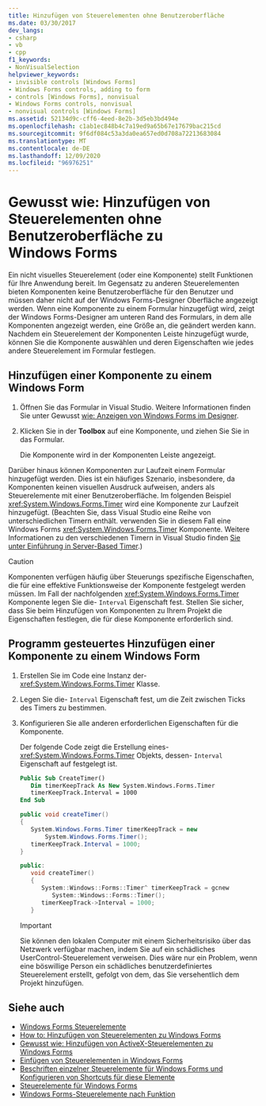 ```yaml
---
title: Hinzufügen von Steuerelementen ohne Benutzeroberfläche
ms.date: 03/30/2017
dev_langs:
- csharp
- vb
- cpp
f1_keywords:
- NonVisualSelection
helpviewer_keywords:
- invisible controls [Windows Forms]
- Windows Forms controls, adding to form
- controls [Windows Forms], nonvisual
- Windows Forms controls, nonvisual
- nonvisual controls [Windows Forms]
ms.assetid: 52134d9c-cff6-4eed-8e2b-3d5eb3bd494e
ms.openlocfilehash: c1ab1ec848b4c7a19ed9a65b67e17679bac215cd
ms.sourcegitcommit: 9f6df084c53a3da0ea657ed0d708a72213683084
ms.translationtype: MT
ms.contentlocale: de-DE
ms.lasthandoff: 12/09/2020
ms.locfileid: "96976251"
---
```

# <a name="how-to-add-controls-without-a-user-interface-to-windows-forms"></a>Gewusst wie: Hinzufügen von Steuerelementen ohne Benutzeroberfläche zu Windows Forms

Ein nicht visuelles Steuerelement (oder eine Komponente) stellt Funktionen für Ihre Anwendung bereit. Im Gegensatz zu anderen Steuerelementen bieten Komponenten keine Benutzeroberfläche für den Benutzer und müssen daher nicht auf der Windows Forms-Designer Oberfläche angezeigt werden. Wenn eine Komponente zu einem Formular hinzugefügt wird, zeigt der Windows Forms-Designer am unteren Rand des Formulars, in dem alle Komponenten angezeigt werden, eine Größe an, die geändert werden kann. Nachdem ein Steuerelement der Komponenten Leiste hinzugefügt wurde, können Sie die Komponente auswählen und deren Eigenschaften wie jedes andere Steuerelement im Formular festlegen.

## <a name="add-a-component-to-a-windows-form"></a>Hinzufügen einer Komponente zu einem Windows Form

1. Öffnen Sie das Formular in Visual Studio. Weitere Informationen finden Sie unter Gewusst [wie: Anzeigen von Windows Forms im Designer](/previous-versions/visualstudio/visual-studio-2010/w5yd62ts(v=vs.100)).

2. Klicken Sie in der **Toolbox** auf eine Komponente, und ziehen Sie Sie in das Formular.

     Die Komponente wird in der Komponenten Leiste angezeigt.

Darüber hinaus können Komponenten zur Laufzeit einem Formular hinzugefügt werden. Dies ist ein häufiges Szenario, insbesondere, da Komponenten keinen visuellen Ausdruck aufweisen, anders als Steuerelemente mit einer Benutzeroberfläche. Im folgenden Beispiel <xref:System.Windows.Forms.Timer> wird eine Komponente zur Laufzeit hinzugefügt. (Beachten Sie, dass Visual Studio eine Reihe von unterschiedlichen Timern enthält. verwenden Sie in diesem Fall eine Windows Forms <xref:System.Windows.Forms.Timer> Komponente. Weitere Informationen zu den verschiedenen Timern in Visual Studio finden [Sie unter Einführung in Server-Based Timer](/previous-versions/visualstudio/visual-studio-2008/tb9yt5e6(v=vs.90)).)

> [!CAUTION]
> Komponenten verfügen häufig über Steuerungs spezifische Eigenschaften, die für eine effektive Funktionsweise der Komponente festgelegt werden müssen. Im Fall der nachfolgenden <xref:System.Windows.Forms.Timer> Komponente legen Sie die- `Interval` Eigenschaft fest. Stellen Sie sicher, dass Sie beim Hinzufügen von Komponenten zu Ihrem Projekt die Eigenschaften festlegen, die für diese Komponente erforderlich sind.

## <a name="add-a-component-to-a-windows-form-programmatically"></a>Programm gesteuertes Hinzufügen einer Komponente zu einem Windows Form

1. Erstellen Sie im Code eine Instanz der- <xref:System.Windows.Forms.Timer> Klasse.

2. Legen Sie die- `Interval` Eigenschaft fest, um die Zeit zwischen Ticks des Timers zu bestimmen.

3. Konfigurieren Sie alle anderen erforderlichen Eigenschaften für die Komponente.

     Der folgende Code zeigt die Erstellung eines- <xref:System.Windows.Forms.Timer> Objekts, dessen- `Interval` Eigenschaft auf festgelegt ist.

    ```vb
    Public Sub CreateTimer()
       Dim timerKeepTrack As New System.Windows.Forms.Timer
       timerKeepTrack.Interval = 1000
    End Sub
    ```

    ```csharp
    public void createTimer()
    {
       System.Windows.Forms.Timer timerKeepTrack = new
           System.Windows.Forms.Timer();
       timerKeepTrack.Interval = 1000;
    }
    ```

    ```cpp
    public:
       void createTimer()
       {
          System::Windows::Forms::Timer^ timerKeepTrack = gcnew
             System::Windows::Forms::Timer();
          timerKeepTrack->Interval = 1000;
       }
    ```

    > [!IMPORTANT]
    > Sie können den lokalen Computer mit einem Sicherheitsrisiko über das Netzwerk verfügbar machen, indem Sie auf ein schädliches UserControl-Steuerelement verweisen. Dies wäre nur ein Problem, wenn eine böswillige Person ein schädliches benutzerdefiniertes Steuerelement erstellt, gefolgt von dem, das Sie versehentlich dem Projekt hinzufügen.

## <a name="see-also"></a>Siehe auch

- [Windows Forms Steuerelemente](index.md)
- [How to: Hinzufügen von Steuerelementen zu Windows Forms](how-to-add-controls-to-windows-forms.md)
- [Gewusst wie: Hinzufügen von ActiveX-Steuerelementen zu Windows Forms](how-to-add-activex-controls-to-windows-forms.md)
- [Einfügen von Steuerelementen in Windows Forms](putting-controls-on-windows-forms.md)
- [Beschriften einzelner Steuerelemente für Windows Forms und Konfigurieren von Shortcuts für diese Elemente](labeling-individual-windows-forms-controls-and-providing-shortcuts-to-them.md)
- [Steuerelemente für Windows Forms](controls-to-use-on-windows-forms.md)
- [Windows Forms-Steuerelemente nach Funktion](windows-forms-controls-by-function.md)
